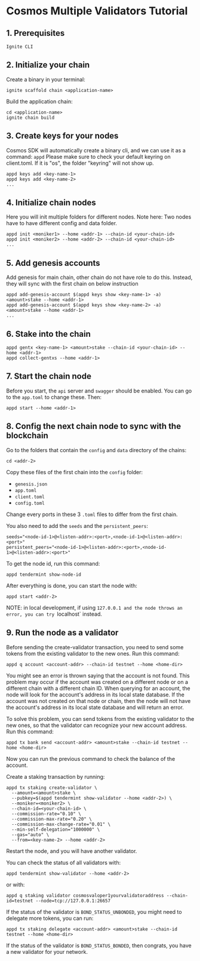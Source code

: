 # Cosmos Multiple Validators Tutorial

## 1. Prerequisites

```
Ignite CLI
```

## 2. Initialize your chain

Create a binary in your terminal:

```
ignite scaffold chain <application-name>
```

Build the application chain:

```
cd <application-name>
ignite chain build
```

## 3. Create keys for your nodes

Cosmos SDK will automatically create a binary cli, and we can use it as a command: `appd`
Please make sure to check your default keyring on client.toml. 
If it is "os", the folder "keyring" will not show up.
```
appd keys add <key-name-1>
appd keys add <key-name-2>
...
```

## 4. Initialize chain nodes
Here you will init multiple folders for different nodes.
Note here: Two nodes have to have different config and data folder.
```
appd init <moniker1> --home <addr-1> --chain-id <your-chain-id>
appd init <moniker2> --home <addr-2> --chain-id <your-chain-id>
...
```

## 5. Add genesis accounts
Add genesis for main chain, other chain do not have role to do this.
Instead, they will sync with the first chain on below instruction
```
appd add-genesis-account $(appd keys show <key-name-1> -a) <amount>stake --home <addr-1>
appd add-genesis-account $(appd keys show <key-name-2> -a) <amount>stake --home <addr-1>
...
```

## 6. Stake into the chain

```
appd gentx <key-name-1> <amount>stake --chain-id <your-chain-id> --home <addr-1>
appd collect-gentxs --home <addr-1>
```

## 7. Start the chain node

Before you start, the `api` server and `swagger` should be enabled. You can go to the `app.toml` to change these. Then:

```
appd start --home <addr-1>
```

## 8. Config the next chain node to sync with the blockchain

Go to the folders that contain the `config` and `data` directory of the chains:

```
cd <addr-2>
```

Copy these files of the first chain into the `config` folder:

- `genesis.json`
- `app.toml`
- `client.toml`
- `config.toml`

Change every ports in these 3 `.toml` files to differ from the first chain.

You also need to add the `seeds` and the `persistent_peers`:

```
seeds="<node-id-1>@<listen-addr>:<port>,<node-id-1>@<listen-addr>:<port>"
persistent_peers="<node-id-1>@<listen-addr>:<port>,<node-id-1>@<listen-addr>:<port>"

```

To get the node id, run this command:

```
appd tendermint show-node-id
```

After everything is done, you can start the node with:

```
appd start <addr-2>
```

NOTE: in local development, if using `127.0.0.1 and the node throws an error, you can try `localhost` instead.

## 9. Run the node as a validator

Before sending the create-validator transaction, you need to send some tokens from the existing validator to the new ones. Run this command:

```
appd q account <account-addr> --chain-id testnet --home <home-dir>
```

You might see an error is thrown saying that the account is not found. This problem may occur if the account was created on a different node or on a different chain with a different chain ID. When querying for an account, the node will look for the account's address in its local state database. If the account was not created on that node or chain, then the node will not have the account's address in its local state database and will return an error.

To solve this problem, you can send tokens from the existing validator to the new ones, so that the validator can recognize your new account address. Run this command:

```
appd tx bank send <account-addr> <amount>stake --chain-id testnet --home <home-dir>
```

Now you can run the previous command to check the balance of the account.

Create a staking transaction by running:

```
appd tx staking create-validator \                          
  --amount=<amount>stake \
  --pubkey=$(appd tendermint show-validator --home <addr-2>) \
  --moniker=<moniker2> \
  --chain-id=<your-chain-id> \
  --commission-rate="0.10" \
  --commission-max-rate="0.20" \
  --commission-max-change-rate="0.01" \
  --min-self-delegation="1000000" \
  --gas="auto" \
  --from=<key-name-2> --home <addr-2>
```

Restart the node, and you will have another validator.

You can check the status of all validators with:

```
appd tendermint show-validator --home <addr-2>
```

or with:

```
appd q staking validator cosmosvaloper1yourvalidatoraddress --chain-id=testnet --node=tcp://127.0.0.1:26657
```

If the status of the validator is `BOND_STATUS_UNBONDED`, you might need to delegate more tokens, you can run:

```
appd tx staking delegate <account-addr> <amount>stake --chain-id testnet --home <home-dir>
```

If the status of the validator is `BOND_STATUS_BONDED`, then congrats, you have a new validator for your network.
